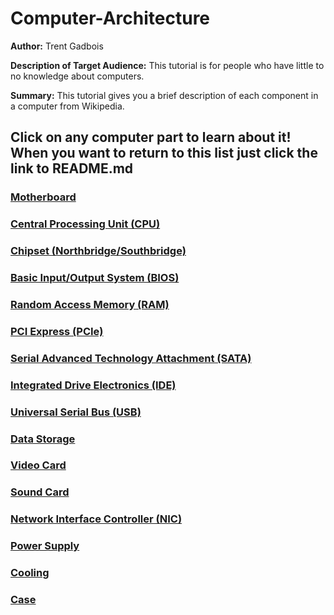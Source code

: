 # Computer-Architecture
**Author:** Trent Gadbois

**Description of Target Audience:** This tutorial is for people who have little to no knowledge about computers.

**Summary:** This tutorial gives you a brief description of each component in a computer from Wikipedia.

## Click on any computer part to learn about it! When you want to return to this list just click the link to README.md
### [Motherboard](Motherboard.md)
### [Central Processing Unit (CPU)](cpu.md)
### [Chipset (Northbridge/Southbridge)](Chipset.md)
### [Basic Input/Output System (BIOS)](bios.md)
### [Random Access Memory (RAM)](ram.md)
### [PCI Express (PCIe)](pcie.md)
### [Serial Advanced Technology Attachment (SATA)](sata.md)
### [Integrated Drive Electronics (IDE)](ide.md)
### [Universal Serial Bus (USB)](usb.md)
### [Data Storage](datastorage.md)
### [Video Card](videocard.md)
### [Sound Card](soundcard.md)
### [Network Interface Controller (NIC)](nic.md)
### [Power Supply](powersupply.md)
### [Cooling](cooling.md)
### [Case](case.md)
